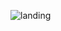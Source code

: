 ![landing](https://user-images.githubusercontent.com/119418918/229370059-a51be6d8-c300-40f3-a2aa-55f35dfe0770.jpg)
